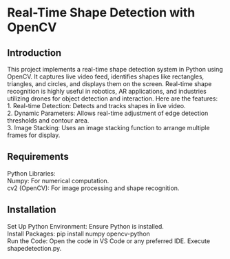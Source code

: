 <!DOCTYPE html>
<html>

<head>
  <h1>Real-Time Shape Detection with OpenCV</h1>
</head>

<body>
  <h2>Introduction</h2>
  <p>This project implements a real-time shape detection system in Python using OpenCV. It captures live video feed, identifies shapes like rectangles, triangles, and circles, and displays them       on the screen. Real-time shape recognition is highly useful in robotics, AR applications, and industries utilizing drones for object detection and interaction. Here are the features:<br>
     1. Real-time Detection: Detects and tracks shapes in live video.<br>
     2. Dynamic Parameters: Allows real-time adjustment of edge detection thresholds and contour area.<br>
     3. Image Stacking: Uses an image stacking function to arrange multiple frames for display.<br></p>
  
  <h2>Requirements</h2>
  <p>Python Libraries:<br>
     Numpy: For numerical computation.<br>
     cv2 (OpenCV): For image processing and shape recognition.<br></p>

  <h2>Installation</h2>
  <p>Set Up Python Environment: Ensure Python is installed.<br>
      Install Packages: pip install numpy opencv-python<br>
      Run the Code: Open the code in VS Code or any preferred IDE. Execute shapedetection.py.<br></p>
     
</body>

</html>
